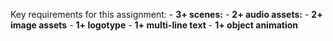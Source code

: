 Key requirements for this assignment: </b>
    - **3+ scenes:** </b>
    - **2+ audio assets:** </b>
    - **2+ image assets** </b>
    - **1+ logotype** </b>
    - **1+ multi-line text** </b>
    - **1+ object animation** </b>